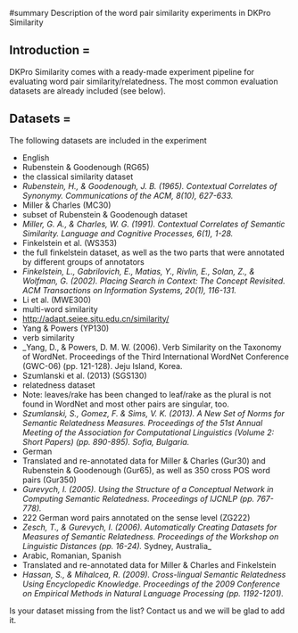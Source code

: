 #summary Description of the word pair similarity experiments in DKPro Similarity

## Introduction =

DKPro Similarity comes with a ready-made experiment pipeline for evaluating word pair similarity/relatedness.
The most common evaluation datasets are already included (see below).

## Datasets =

The following datasets are included in the experiment
* English
 * Rubenstein & Goodenough (RG65)
  * the classical similarity dataset
  * _﻿Rubenstein, H., & Goodenough, J. B. (1965). Contextual Correlates of Synonymy. Communications of the ACM, 8(10), 627-633._
 * Miller & Charles (MC30)
  * subset of Rubenstein & Goodenough dataset
  * _﻿Miller, G. A., & Charles, W. G. (1991). Contextual Correlates of Semantic Similarity. Language and Cognitive Processes, 6(1), 1-28._
 * Finkelstein et al. (WS353)
  * the full finkelstein dataset, as well as the two parts that were annotated by different groups of annotators
  * _﻿Finkelstein, L., Gabrilovich, E., Matias, Y., Rivlin, E., Solan, Z., & Wolfman, G. (2002). Placing Search in Context: The Concept Revisited. ACM Transactions on Information Systems, 20(1), 116-131._
 * Li et al. (MWE300)
  * multi-word similarity
  * http://adapt.seiee.sjtu.edu.cn/similarity/
 * Yang & Powers (YP130)
  * verb similarity
  * _﻿Yang, D., & Powers, D. M. W. (2006). Verb Similarity on the Taxonomy of WordNet. Proceedings of the Third International WordNet Conference (GWC-06) (pp. 121-128). Jeju Island, Korea.
 * Szumlanski et al. (2013) (SGS130)
  * relatedness dataset
  * Note: leaves/rake has been changed to leaf/rake as the plural is not found in WordNet and most other pairs are singular, too.
  * _Szumlanski, S., Gomez, F. & Sims, V. K. (2013). A New Set of Norms for Semantic Relatedness Measures. Proceedings of the 51st Annual Meeting of the Association for Computational Linguistics (Volume 2: Short Papers) (pp. 890-895). Sofia, Bulgaria._
* German
 * Translated and re-annotated data for Miller & Charles (Gur30) and Rubenstein & Goodenough (Gur65), as well as 350 cross POS word pairs (Gur350)
  * ﻿_Gurevych, I. (2005). Using the Structure of a Conceptual Network in Computing Semantic Relatedness. Proceedings of IJCNLP (pp. 767-778)._
 * 222 German word pairs annotated on the sense level (ZG222)
  * ﻿_Zesch, T., & Gurevych, I. (2006). Automatically Creating Datasets for Measures of Semantic Relatedness. Proceedings of the Workshop on Linguistic Distances (pp. 16-24)._ Sydney, Australia_
* Arabic, Romanian, Spanish
 * Translated and re-annotated data for Miller & Charles and Finkelstein
 * _﻿Hassan, S., & Mihalcea, R. (2009). Cross-lingual Semantic Relatedness Using Encyclopedic Knowledge. Proceedings of the 2009 Conference on Empirical Methods in Natural Language Processing (pp. 1192-1201)._
  
Is your dataset missing from the list? Contact us and we will be glad to add it.
